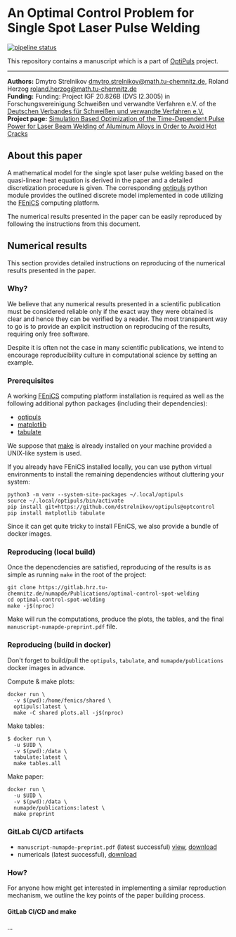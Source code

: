 An Optimal Control Problem for Single Spot Laser Pulse Welding
==============================================================

[![pipeline status](https://gitlab.hrz.tu-chemnitz.de/numapde/Publications/optimal-control-spot-welding/badges/master/pipeline.svg)](https://gitlab.hrz.tu-chemnitz.de/numapde/Publications/optimal-control-spot-welding/-/commits/master)

This repository contains a manuscript which is a part of [OptiPuls][projectpage] project.

---

**Authors:** Dmytro Strelnikov <dmytro.strelnikov@math.tu-chemnitz.de>, Roland Herzog <roland.herzog@math.tu-chemnitz.de>  
**Funding:** Funding: Project IGF 20.826B (DVS I2.3005) in Forschungsvereinigung Schweißen und verwandte Verfahren e.V. of the [Deutschen Verbandes für Schweißen und verwandte Verfahren e.V.](https://www.die-verbindungs-spezialisten.de/)  
**Project page:** [Simulation Based Optimization of the Time-Dependent Pulse Power for Laser Beam Welding of Aluminum Alloys in Order to Avoid Hot Cracks][projectpage]


## About this paper

A mathematical model for the single spot laser pulse welding based on the quasi-linear heat equation is derived in the paper and a detailed discretization procedure is given. The corresponding [optipuls](https://github.com/dstrelnikov/optipuls) python module provides the outlined discrete model implemented in code utilizing the [FEniCS](https://fenicsproject.org/) computing platform.

The numerical results presented in the paper can be easily reproduced by following the instructions from this document.


## Numerical results

This section provides detailed instructions on reproducing of the numerical results presented in the paper.

### Why?

We believe that any numerical results presented in a scientific publication must be considered reliable only if the exaсt way they were obtained is clear and hence they can be verified by a reader. The most transparent way to go is to provide an explicit instruction on reproducing of the results, requiring only free software.

Despite it is often not the case in many scientific publications, we intend to encourage reproducibility culture in computational science by setting an example.

### Prerequisites

A working [FEniCS](https://fenicsproject.org/) computing platform installation is required as well as the following additional python packages (including their dependencies):

- [optipuls](https://github.com/dstrelnikov/optipuls)
- [matplotlib](https://pypi.org/project/matplotlib/)
- [tabulate](https://pypi.org/project/tabulate/)

We suppose that [make](https://www.gnu.org/software/make/) is already installed on your machine provided a UNIX-like system is used.

If you already have FEniCS installed locally, you can use python virtual environments to install the remaining dependencies without cluttering your system:
```
python3 -m venv --system-site-packages ~/.local/optipuls
source ~/.local/optipuls/bin/activate
pip install git+https://github.com/dstrelnikov/optipuls@optcontrol
pip install matplotlib tabulate
```

Since it can get quite tricky to install FEniCS, we also provide a bundle of docker images.


### Reproducing (local build)

Once the depencdencies are satisfied, reproducing of the results is as simple as running `make` in the root of the project:
```
git clone https://gitlab.hrz.tu-chemnitz.de/numapde/Publications/optimal-control-spot-welding
cd optimal-control-spot-welding
make -j$(nproc)
```

Make will run the computations, produce the plots, the tables, and the final `manuscript-numapde-preprint.pdf` file.


### Reproducing (build in docker)

Don't forget to build/pull the `optipuls`, `tabulate`, and `numapde/publications` docker images in advance.

Compute & make plots:
```
docker run \
  -v $(pwd):/home/fenics/shared \
  optipuls:latest \
  make -C shared plots.all -j$(nproc)
```

Make tables:
```
$ docker run \
  -u $UID \
  -v $(pwd):/data \
  tabulate:latest \
  make tables.all
```

Make paper:
```
docker run \
  -u $UID \
  -v $(pwd):/data \
  numapde/publications:latest \
  make preprint
```


### GitLab CI/CD artifacts

- `manuscript-numapde-preprint.pdf` (latest successful) [view][gitlab-pdf-view], [download][gitlab-pdf-download]
- numericals (latest successful), [download][gitlab-numericals-download]


### How?

For anyone how might get interested in implementing a similar reproduction mechanism, we outline the key points of the paper building process.

#### GitLab CI/CD and make

...

[projectpage]: https://www.tu-chemnitz.de/mathematik/part_dgl/projects/optipuls/index.en.php "OptiPuls"

[gitlab-pdf-view]: https://gitlab.hrz.tu-chemnitz.de/numapde/Publications/optimal-control-spot-welding/-/jobs/artifacts/master/file/manuscript-numapde-preprint.pdf?job=tex
[gitlab-pdf-download]: https://gitlab.hrz.tu-chemnitz.de/numapde/Publications/optimal-control-spot-welding/-/jobs/artifacts/master/raw/manuscript-numapde-preprint.pdf?job=tex
[gitlab-numericals-download]: https://gitlab.hrz.tu-chemnitz.de/numapde/Publications/optimal-control-spot-welding/-/jobs/artifacts/master/download?job=numericals